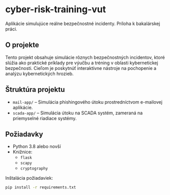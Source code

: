 # cyber-risk-training-vut

Aplikácie simulujúce reálne bezpečnostné incidenty. Príloha k bakalárskej práci.

## O projekte

Tento projekt obsahuje simulácie rôznych bezpečnostných incidentov, ktoré slúžia ako praktické príklady pre výučbu a tréning v oblasti kybernetickej bezpečnosti. Cieľom je poskytnúť interaktívne nástroje na pochopenie a analýzu kybernetických hrozieb.

## Štruktúra projektu

- `mail-app/` – Simulácia phishingového útoku prostredníctvom e-mailovej aplikácie.
- `scada-app/` – Simulácia útoku na SCADA systém, zameraná na priemyselné riadiace systémy.

## Požiadavky

- Python 3.8 alebo novší
- Knižnice:
  - `flask`
  - `scapy`
  - `cryptography`

Inštalácia požiadaviek:

```bash
pip install -r requirements.txt
